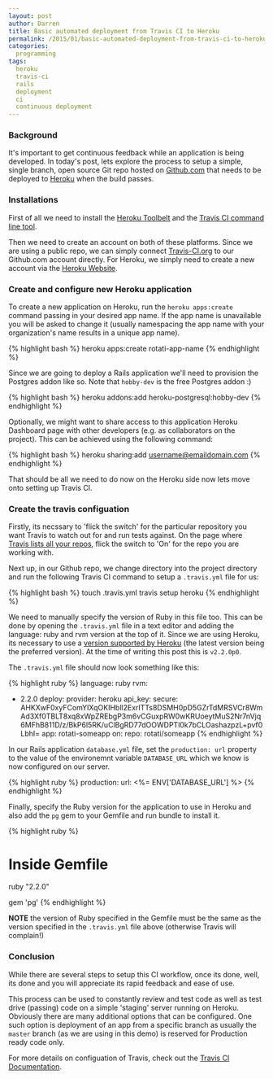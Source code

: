 ```yaml
---
layout: post
author: Darren
title: Basic automated deployment from Travis CI to Heroku
permalink: /2015/01/basic-automated-deployment-from-travis-ci-to-heroku/
categories:
  programming
tags:
  heroku
  travis-ci
  rails
  deployment
  ci
  continuous deployment
---
```


### Background

It's important to get continuous feedback while an application is being developed. In today's post, lets explore the process to setup a simple, single branch, open source Git repo hosted on [Github.com](http://github.com) that needs to be deployed to [Heroku](http://heroku.com) when the build passes.

### Installations

First of all we need to install the [Heroku Toolbelt](https://toolbelt.heroku.com/) and the [Travis CI command line tool](https://github.com/travis-ci/travis.rb).

Then we need to create an account on both of these platforms. Since we are using a public repo, we can simply connect [Travis-CI.org](http://travis-ci.org) to our Github.com account directly. For Heroku, we simply need to create a new account via the [Heroku Website](http://heroku.com).

### Create and configure new Heroku application

To create a new application on Heroku, run the `heroku apps:create` command passing in your desired app name. If the app name is unavailable you will be asked to change it (usually namespacing the app name with your organization's name results in a unique app name).

{% highlight bash %}
heroku apps:create rotati-app-name
{% endhighlight %}

Since we are going to deploy a Rails application we'll need to provision the Postgres addon like so. Note that `hobby-dev` is the free Postgres addon :)

{% highlight bash %}
heroku addons:add heroku-postgresql:hobby-dev
{% endhighlight %}

Optionally, we might want to share access to this application Heroku Dashboard page with other developers (e.g. as collaborators on the project). This can be achieved using the following command:

{% highlight bash %}
heroku sharing:add username@emaildomain.com
{% endhighlight %}

That should be all we need to do now on the Heroku side now lets move onto setting up Travis CI.

### Create the travis configuation

Firstly, its necssary to 'flick the switch' for the particular repository you want Travis to watch out for and run tests against. On the page where [Travis lists all your repos](https://travis-ci.org/repositories), flick the switch to 'On' for the repo you are working with.

Next up, in our Github repo, we change directory into the project directory and run the following Travis CI command to setup a `.travis.yml` file for us:

{% highlight bash %}
touch .travis.yml
travis setup heroku
{% endhighlight %}

We need to manually specify the version of Ruby in this file too. This can be done by opening the `.travis.yml` file in a text editor and adding the language: ruby and rvm version at the top of it. Since we are using Heroku, its necessary to use a [version supported by Heroku](https://devcenter.heroku.com/articles/ruby-support#ruby-versions) (the latest version being the preferred version). At the time of writing this post this is `v2.2.0p0`.

The `.travis.yml` file should now look something like this:

{% highlight ruby %}
language: ruby
rvm:
- 2.2.0
deploy:
  provider: heroku
  api_key:
    secure: AHKXwF0xyFComYIXqOKIHbll2ExrITTs8DSMH0pD5GZrTdMRSVCr8WmAd3Xf0TBLT8xq8xWpZREbgP3m6vCGuxpRW0wKRUoeytMuS2Nr7nVjq6MFhB811D/z/BkP6l5RK/uClBgRD77dOOWDPTl0k7bCLOashazpzL+pvf0LbhI=
  app: rotati-someapp
  on:
    repo: rotati/someapp
{% endhighlight %}

In our Rails application `database.yml` file, set the `production: url` property to the value of the environemnt variable `DATABASE_URL` which we know is now configured on our server.

{% highlight ruby %}
production:
   url: <%= ENV['DATABASE_URL'] %>
{% endhighlight %}

Finally, specify the Ruby version for the application to use in Heroku and also add the `pg` gem to your Gemfile and run bundle to install it.

{% highlight ruby %}
# Inside Gemfile
ruby "2.2.0"

gem 'pg'
{% endhighlight %}

__NOTE__ the version of Ruby specified in the Gemfile must be the same as the version specified in the `.travis.yml` file above (otherwise Travis will complain!)

### Conclusion

While there are several steps to setup this CI workflow, once its done, well, its done and you will appreciate its rapid feedback and ease of use.

This process can be used to constantly review and test code as well as test drive (passing) code on a simple 'staging' server running on Heroku. Obviously there are many additional options that can be configured. One such option is deployment of an app from a specific branch as usually the `master` branch (as we are using in this demo) is reserved for Production ready code only.

For more details on configuation of Travis, check out the [Travis CI Documentation](http://docs.travis-ci.com/).





